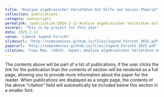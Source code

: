 ```yaml
---
title: "Analyse algebraischer Varietäten mit Hilfe von Galois-Theorie"
collection: publications
category: manuscripts
permalink: /publication/2024-2-12-Analyse algebraischer Varietäten mit Hilfe von Galois-Theorie
excerpt: 'This is my project for this year'
date: 2025.2.12
venue: 'Lübeck Jugend Forscht'
slidesurl: 'http://nimoseminov.github.io/files/Jugend_Forscht_2025.pdf'
paperurl: 'http://nimoseminov.github.io/files/Jugend_Forscht_2025.pdf'
citation: 'Yimu Mao. (2023). &quot;.Analyse algebraischer Varietäten mit Hilfe von Galois-Theorie&quot'
---
```



The contents above will be part of a list of publications, if the user clicks the link for the publication than the contents of section will be rendered as a full page, allowing you to provide more information about the paper for the reader. When publications are displayed as a single page, the contents of the above "citation" field will automatically be included below this section in a smaller font.
